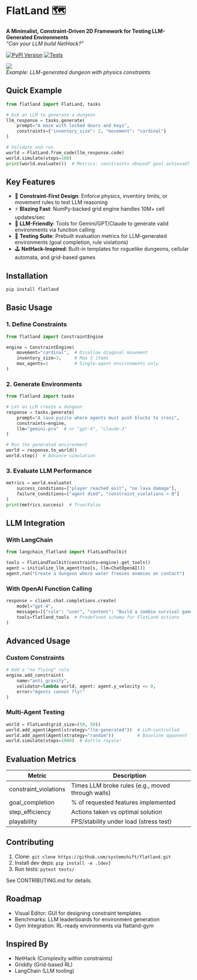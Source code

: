 # FlatLand 🗺️

**A Minimalist, Constraint-Driven 2D Framework for Testing LLM-Generated Environments**  
*"Can your LLM build NetHack?"*

[![PyPI Version](https://img.shields.io/pypi/v/flatland.svg)](https://pypi.org/project/flatland/)
[![Tests](https://github.com/systemshift/flatland/actions/workflows/tests.yml/badge.svg)](https://github.com/yourusername/flatland/actions)

![](docs/demo.gif)  
*Example: LLM-generated dungeon with physics constraints*

## Quick Example

```python
from flatland import FlatLand, tasks

# Ask an LLM to generate a dungeon
llm_response = tasks.generate(
    prompt="A maze with locked doors and keys",
    constraints={"inventory_size": 2, "movement": "cardinal"}
)

# Validate and run
world = FlatLand.from_code(llm_response.code)
world.simulate(steps=100)
print(world.evaluate())  # Metrics: constraints obeyed? goal achieved?
```

## Key Features

- 🧱 **Constraint-First Design**: Enforce physics, inventory limits, or movement rules to test LLM reasoning
- ⚡ **Blazing Fast**: NumPy-backed grid engine handles 10M+ cell updates/sec
- 🤖 **LLM-Friendly**: Tools for Gemini/GPT/Claude to generate valid environments via function calling
- 🧪 **Testing Suite**: Prebuilt evaluation metrics for LLM-generated environments (goal completion, rule violations)
- 🕹️ **NetHack-Inspired**: Built-in templates for roguelike dungeons, cellular automata, and grid-based games

## Installation

```bash
pip install flatland
```

## Basic Usage

### 1. Define Constraints

```python
from flatland import ConstraintEngine

engine = ConstraintEngine(
    movement="cardinal",  # Disallow diagonal movement
    inventory_size=3,     # Max 3 items
    max_agents=1          # Single-agent environments only
)
```

### 2. Generate Environments

```python
from flatland import tasks

# Let an LLM create a dungeon
response = tasks.generate(
    prompt="A lava puzzle where agents must push blocks to cross",
    constraints=engine,
    llm="gemini-pro"  # or "gpt-4", "claude-3"
)

# Run the generated environment
world = response.to_world()
world.step()  # Advance simulation
```

### 3. Evaluate LLM Performance

```python
metrics = world.evaluate(
    success_conditions=["player reached exit", "no lava damage"],
    failure_conditions=["agent died", "constraint_violations > 0"]
)
print(metrics.success)  # True/False
```

## LLM Integration

### With LangChain

```python
from langchain_flatland import FlatLandToolkit

tools = FlatLandToolkit(constraints=engine).get_tools()
agent = initialize_llm_agent(tools, llm=ChatOpenAI())
agent.run("Create a dungeon where water freezes enemies on contact")
```

### With OpenAI Function Calling

```python
response = client.chat.completions.create(
    model="gpt-4",
    messages=[{"role": "user", "content": "Build a zombie survival game..."}],
    tools=flatland_tools  # Predefined schema for FlatLand actions
)
```

## Advanced Usage

### Custom Constraints

```python
# Add a "no flying" rule
engine.add_constraint(
    name="anti_gravity",
    validator=lambda world, agent: agent.y_velocity <= 0,
    error="Agents cannot fly!"
)
```

### Multi-Agent Testing

```python
world = FlatLand(grid_size=(50, 50))
world.add_agent(Agent(strategy="llm-generated"))  # LLM-controlled
world.add_agent(Agent(strategy="random"))         # Baseline opponent
world.simulate(steps=1000)  # Battle royale!
```

## Evaluation Metrics

| Metric | Description |
|--------|-------------|
| constraint_violations | Times LLM broke rules (e.g., moved through walls) |
| goal_completion | % of requested features implemented |
| step_efficiency | Actions taken vs optimal solution |
| playability | FPS/stability under load (stress test) |

## Contributing

1. Clone: `git clone https://github.com/systemshift/flatland.git`
2. Install dev deps: `pip install -e .[dev]`
3. Run tests: `pytest tests/`

See CONTRIBUTING.md for details.

## Roadmap

- Visual Editor: GUI for designing constraint templates
- Benchmarks: LLM leaderboards for environment generation
- Gym Integration: RL-ready environments via flatland-gym

## Inspired By

- NetHack (Complexity within constraints)
- Griddly (Grid-based RL)
- LangChain (LLM tooling)

